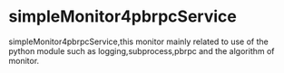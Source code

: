 simpleMonitor4pbrpcService
==========================

simpleMonitor4pbrpcService,this monitor mainly related to use of the python module such as logging,subprocess,pbrpc and the algorithm of monitor.
